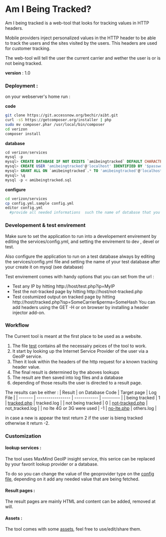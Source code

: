 # Am I Being Tracked?

Am I being tracked is a web-tool that looks for tracking values in HTTP headers. 

Mobile providers inject personalized values in the HTTP header to be able to track the users and the sites visited by the users. This headers are used for customer tracking. 

The web-tool will tell the user the current carrier and wether the user is or is not being tracked. 

**version** : 1.0

### Deployment :
on your webserver's home run :

**code**
```sh
git clone https://git.accessnow.org/bechir/aibt.git
curl -sS https://getcomposer.org/installer | php
sudo mv composer.phar /usr/local/bin/composer
cd verizon
composer install
```
**database**
```sql
cd verizon/services
mysql -p
mysql> CREATE DATABASE IF NOT EXISTS `amibeingtracked` DEFAULT CHARACTER SET utf8 COLLATE utf8_unicode_ci;
mysql> CREATE USER 'amibeingtracked'@'localhost' IDENTIFIED BY '$password';
mysql> GRANT ALL ON `amibeingtracked`.* TO 'amibeingtracked'@'localhost';
mysql> \q
mysql -p < amibeingtracked.sql
```
**configure**
```sh
cd verizon/services
cp config.yml.sample config.yml
editor config.yml
  #provide all needed informations  such the name of database that you just created and the db user...
```

### Developement & test envirement
Make sure to set the application to run into a developement envirement by editing the services/config.yml,
and setting the envirement to dev , devel or test.

Also configure the application to run on a test database always by editing the services/config.yml
file and setting the name of your test database after your create it on mysql (see database)

Test envirement comes with handy options that you can set from the url :
- Test any IP by hitting http://host/test.php?ip=MyIP
- Test the not-tracked page by hitting http://host/not-tracked.php
- Test costumized output on tracked page by hitting http://host/tracked.php?isp=SomeCarrier&perma=SomeHash
You can add headers using the GET -H or on browser by installing a header injector add-on.

### Workflow
The Current tool is meant at the first place to be used as a website.
1. The file [test](test.php) contains all the necessairy peices of the tool to work.
2. It start by looking up the Internet Service Provider of the user via a GeoIP service.
3. Then it look within the headers of the http request for a known tracking header value.
4. The final result is determined by the aboves lookups
5. The result are then saved into log files and a database
6. depending of those results the user is directed to a result page.

The results can be either :
| Result | on Database Code | Target page | Log File |
| ------- | ----------------- | ------------ | --------- |
| being tracked | 1 | [tracked.php](tracked.php) | tracked.log |
| not being tracked | 0 | [not-tracked.php](not-tracked.php) | not_tracked.log |
| no lte 4G or 3G were used | -1 | [no-lte.php](no-lte.php) | others.log |

in case a new is appear the test return 2 if the user is bieng tracked otherwise it return -2.

### Customization 
#### lookup services :
The tool uses MaxMind GeoIP insight service, this serice can be replaced by your favorit lookup provider or a database.

To do so you can change the value of the geoprovider type on the [config file](services/config.yml), depending on it add any needed value that are being fetched.

#### Result pages :
The result pages are mainly HTML and content can be added, removed at will.

#### Assets :
The tool comes with some [assets](img), feel free to use/edit/share them.
